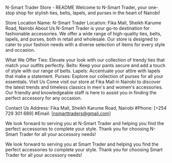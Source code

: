 N-Smart Trader Store - README
Welcome to N-Smart Trader, your one-stop shop for stylish ties, belts, lapels, and purses in the heart of Nairobi!

Store Location
Name: N-Smart Trader
Location: Fika Mall, Sheikh Karume Road, Nairobi
About Us
N-Smart Trader is your go-to destination for fashionable accessories. We offer a wide range of high-quality ties, belts, lapels, and purses, both in retail and wholesale. Our store is designed to cater to your fashion needs with a diverse selection of items for every style and occasion.

What We Offer
Ties: Elevate your look with our collection of trendy ties that match your outfits perfectly.
Belts: Keep your pants secure and add a touch of style with our range of belts.
Lapels: Accentuate your attire with lapels that make a statement.
Purses: Explore our collection of purses for all your essentials.
Visit Us
Come visit our store at Fika Mall in Nairobi to discover the latest trends and timeless classics in men's and women's accessories. Our friendly and knowledgeable staff is here to assist you in finding the perfect accessory for any occasion.

Contact Us
Address: Fika Mall, Sheikh Karume Road, Nairobi
#Phone: [+254 729 301 689]
#Email: [nsmarttraders@gmail.com]

We look forward to serving you at N-Smart Trader and helping you find the perfect accessories to complete your style. Thank you for choosing N-Smart Trader for all your accessory needs!

We look forward to serving you at Smart Trader and helping you find the perfect accessories to complete your style.
Thank you for choosing Smart Trader for all your accessory needs!
